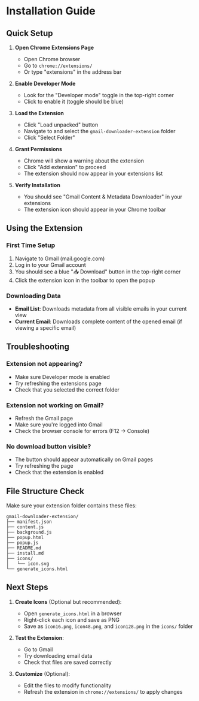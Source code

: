 # Installation Guide

## Quick Setup

1. **Open Chrome Extensions Page**
   - Open Chrome browser
   - Go to `chrome://extensions/`
   - Or type "extensions" in the address bar

2. **Enable Developer Mode**
   - Look for the "Developer mode" toggle in the top-right corner
   - Click to enable it (toggle should be blue)

3. **Load the Extension**
   - Click "Load unpacked" button
   - Navigate to and select the `gmail-downloader-extension` folder
   - Click "Select Folder"

4. **Grant Permissions**
   - Chrome will show a warning about the extension
   - Click "Add extension" to proceed
   - The extension should now appear in your extensions list

5. **Verify Installation**
   - You should see "Gmail Content & Metadata Downloader" in your extensions
   - The extension icon should appear in your Chrome toolbar

## Using the Extension

### First Time Setup
1. Navigate to Gmail (mail.google.com)
2. Log in to your Gmail account
3. You should see a blue "📥 Download" button in the top-right corner
4. Click the extension icon in the toolbar to open the popup

### Downloading Data
- **Email List**: Downloads metadata from all visible emails in your current view
- **Current Email**: Downloads complete content of the opened email (if viewing a specific email)

## Troubleshooting

### Extension not appearing?
- Make sure Developer mode is enabled
- Try refreshing the extensions page
- Check that you selected the correct folder

### Extension not working on Gmail?
- Refresh the Gmail page
- Make sure you're logged into Gmail
- Check the browser console for errors (F12 → Console)

### No download button visible?
- The button should appear automatically on Gmail pages
- Try refreshing the page
- Check that the extension is enabled

## File Structure Check

Make sure your extension folder contains these files:
```
gmail-downloader-extension/
├── manifest.json
├── content.js
├── background.js
├── popup.html
├── popup.js
├── README.md
├── install.md
├── icons/
│   └── icon.svg
└── generate_icons.html
```

## Next Steps

1. **Create Icons** (Optional but recommended):
   - Open `generate_icons.html` in a browser
   - Right-click each icon and save as PNG
   - Save as `icon16.png`, `icon48.png`, and `icon128.png` in the `icons/` folder

2. **Test the Extension**:
   - Go to Gmail
   - Try downloading email data
   - Check that files are saved correctly

3. **Customize** (Optional):
   - Edit the files to modify functionality
   - Refresh the extension in `chrome://extensions/` to apply changes 